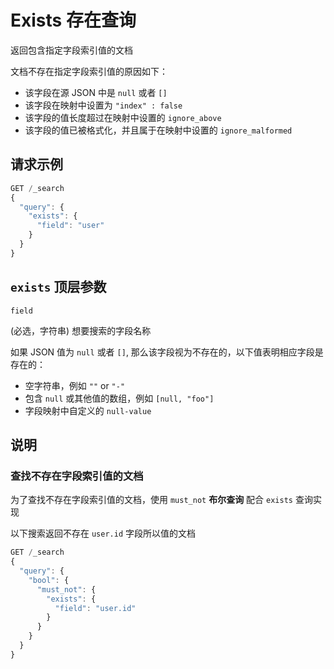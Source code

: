 # Exists 存在查询

返回包含指定字段索引值的文档

文档不存在指定字段索引值的原因如下：

- 该字段在源 JSON 中是 `null` 或者 `[]`
- 该字段在映射中设置为 `"index" : false`
- 该字段的值长度超过在映射中设置的 `ignore_above`
- 该字段的值已被格式化，并且属于在映射中设置的 `ignore_malformed`

## 请求示例

```js
GET /_search
{
  "query": {
    "exists": {
      "field": "user"
    }
  }
}
```

## `exists` 顶层参数

`field`

(必选，字符串) 想要搜索的字段名称

如果 JSON 值为 `null` 或者 `[]`, 那么该字段视为不存在的，以下值表明相应字段是存在的：

- 空字符串，例如 `""` or `"-"`
- 包含 `null` 或其他值的数组，例如 `[null, "foo"]`
- 字段映射中自定义的 `null-value`

## 说明

### 查找不存在字段索引值的文档

为了查找不存在字段索引值的文档，使用 `must_not` **布尔查询** 配合 `exists` 查询实现

以下搜索返回不存在 `user.id` 字段所以值的文档

```js
GET /_search
{
  "query": {
    "bool": {
      "must_not": {
        "exists": {
          "field": "user.id"
        }
      }
    }
  }
}
```

